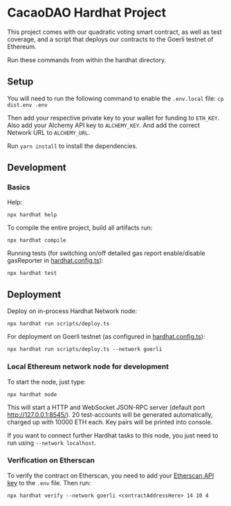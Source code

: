 # CacaoDAO Hardhat Project

This project comes with our quadratic voting smart contract, as well as test coverage, and a script that deploys our contracts to the Goerli testnet of Ethereum.

Run these commands from within the hardhat directory.

## Setup
You will need to run the following command to enable the `.env.local` file:
`cp dist.env .env`

Then add your respective private key to your wallet for funding to `ETH_KEY`. Also add your Alchemy API key to `ALCHEMY_KEY`. And add the correct Network URL to `ALCHEMY_URL`.

Run `yarn install` to install the dependencies.

## Development
### Basics
Help:
```shell
npx hardhat help
```

To compile the entire project, build all artifacts run:
```shell
npx hardhat compile
```
Running tests (for switching on/off detailed gas report enable/disable gasReporter in [hardhat.config.ts](hardhat.config.ts)):

```shell
npx hardhat test
```

## Deployment
Deploy on in-process Hardhat Network node:
```shell
npx hardhat run scripts/deploy.ts
```
For deployment on Goerli testnet (as configured in [hardhat.config.ts](hardhat.config.ts)):
```shell
npx hardhat run scripts/deploy.ts --network goerli
```

### Local Ethereum network node for development
To start the node, just type:
```shell
npx hardhat node
```
This will start a HTTP and WebSocket JSON-RPC server (default port http://127.0.0.1:8545/).
20 test-accounts will be generated automatically, charged up with 10000 ETH each. Key pairs will be printed into console.

If you want to connect further Hardhat tasks to this node, you just need to run using 
`--network localhost`.

### Verification on Etherscan
To verify the contract on Etherscan, you need to add your [Etherscan API key](https://docs.alchemy.com/docs/submitting-your-smart-contract-to-etherscan#step-1-generate-an-api-key-on-your-etherscan-account) to the `.env` file. Then run:
```shell
npx hardhat verify --network goerli <contractAddressHere> 14 10 4
```